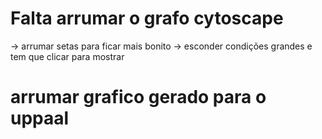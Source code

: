 # Falta arrumar o grafo cytoscape
-> arrumar setas para ficar mais bonito
-> esconder condições grandes e tem que clicar para mostrar

# arrumar grafico gerado para o uppaal